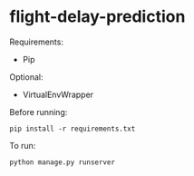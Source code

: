 # flight-delay-prediction

Requirements:

* Pip

Optional:

* VirtualEnvWrapper

Before running:

	pip install -r requirements.txt

To run:

	python manage.py runserver
